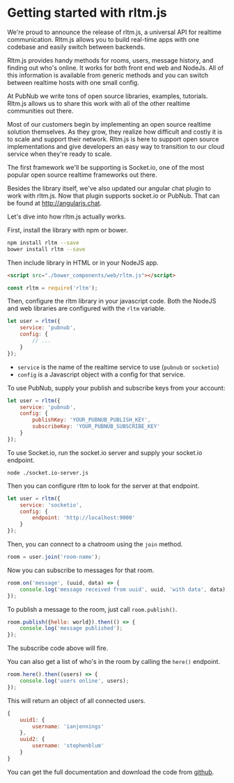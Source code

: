 # Getting started with rltm.js

We're proud to announce the release of rltm.js, a universal API for realtime communication. Rltm.js allows you to build real-time apps with one codebase and easily switch between backends.

Rltm.js provides handy methods for rooms, users, message history, and finding out who's online. It works for both front end web and NodeJs. All of this information is available from generic methods and you can switch between realtime hosts with one small config.

At PubNub we write tons of open source libraries, examples, tutorials. Rltm.js allows us to share this work with all of the other realtime communities out there.

Most of our customers begin by implementing an open source realtime solution themselves. As they grow, they realize how difficult and costly it is to scale and support their network. Rltm.js is here to support open source implementations and give developers an easy way to transition to our cloud service when they're ready to scale.

The first framework we'll be supporting is Socket.io, one of the most popular open source realtime frameworks out there.

Besides the library itself, we've also updated our angular chat plugin to work with rltm.js. Now that plugin supports socket.io or PubNub. That can be found at http://angularjs.chat. 

Let's dive into how rltm.js actually works.

First, install the library with npm or bower.

```sh
npm install rltm --save
bower install rltm --save
```

Then include library in HTML or in your NodeJS app.

```html
<script src="./bower_components/web/rltm.js"></script>
```

```js
const rltm = require('rltm');
```

Then, configure the rltm library in your javascript code. Both the NodeJS and web libraries are configured with the ```rltm``` variable. 

```js
let user = rltm({
    service: 'pubnub',
    config: {
        // ...
    }
});
```

* ```service``` is the name of the realtime service to use (```pubnub``` or ```socketio```) 
* ```config``` is a Javascript object with a config for that service.

To use PubNub, supply your publish and subscribe keys from your account:

```js
let user = rltm({
    service: 'pubnub', 
    config: {
        publishKey: 'YOUR_PUBNUB_PUBLISH_KEY',
        subscribeKey: 'YOUR_PUBNUB_SUBSCRIBE_KEY'
    }
});
```

To use Socket.io, run the socket.io server and supply your socket.io endpoint.

```
node ./socket.io-server.js
```

Then you can configure rltm to look for the server at that endpoint.

```js
let user = rltm({
    service: 'socketio', 
    config: {
        endpoint: 'http://localhost:9000'
    }
});
```

Then, you can connect to a chatroom using the ```join``` method.

```js
room = user.join('room-name');
```

Now you can subscribe to messages for that room.

```js
room.on('message', (uuid, data) => {
    console.log('message received from uuid', uuid, 'with data', data);
});
```

To publish a message to the room, just call ```room.publish()```.

```js
room.publish({hello: world}).then(() => {
    console.log('message published');
});
```

The subscribe code above will fire.

You can also get a list of who's in the room by calling the ```here()``` endpoint.

```js
room.here().then((users) => {
    console.log('users online', users);
});
```

This will return an object of all connected users.

```js
{ 
    uuid1: {
        username: 'ianjennings'
    },
    uuid2: {
        username: 'stephenblum'
    }
}
```

You can get the full documentation and download the code from [github](https://github.com/pubnub/rltm).
